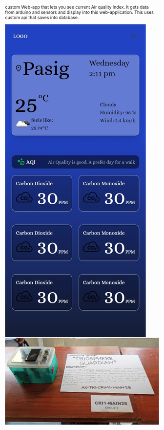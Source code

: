 custom Web-app that lets you see current Air quality Index. It gets data from arduino and sensors and display into this web-application. This uses custom api that saves into database. 

<img src="frontend/img/app.jpeg" alt="Italian Trulli">
<img src="frontend/img/device.jpg" alt="Italian Trulli">
